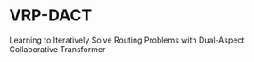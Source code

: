 # VRP-DACT
Learning to Iteratively Solve Routing Problems with Dual-Aspect Collaborative Transformer
